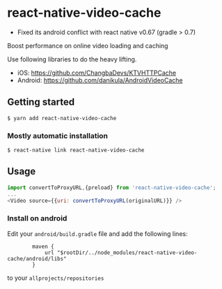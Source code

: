# react-native-video-cache

- Fixed its android conflict with react native v0.67 (gradle > 0.7)

Boost performance on online video loading and caching

Use following libraries to do the heavy lifting.

- iOS: https://github.com/ChangbaDevs/KTVHTTPCache
- Android: https://github.com/danikula/AndroidVideoCache

## Getting started

`$ yarn add react-native-video-cache`

### Mostly automatic installation

`$ react-native link react-native-video-cache`

## Usage

```javascript
import convertToProxyURL,{preload} from 'react-native-video-cache';
...
<Video source={{uri: convertToProxyURL(originalURL)}} />
```

### Install on android

Edit your `android/build.gradle` file and add the following lines:

```
        maven {
            url "$rootDir/../node_modules/react-native-video-cache/android/libs"
        }
```

to your `allprojects/repositories`
